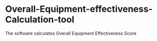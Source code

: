 # Overall-Equipment-effectiveness-Calculation-tool
The software calculates Overall Equipment Effectiveness Score
